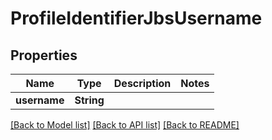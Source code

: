 # ProfileIdentifierJbsUsername

## Properties

Name | Type | Description | Notes
------------ | ------------- | ------------- | -------------
**username** | **String** |  | 

[[Back to Model list]](../README.md#documentation-for-models) [[Back to API list]](../README.md#documentation-for-api-endpoints) [[Back to README]](../README.md)


